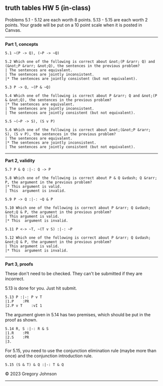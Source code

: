 ## truth tables HW 5 (in-class)


Problems 5.1 - 5.12 are each worth 8 points. 5.13 - 5.15 are each worth 2 points. Your grade will be put on a 10 point scale when it is posted in Canvas.  


---

**Part 1, concepts**

~~~{.TruthTable .Simple system="magnusSL" options="nocounterexample" points="8" late-credit="5"}
5.1 ~(P -> Q), (~P -> ~Q)
~~~

~~~{.QualitativeProblem .MultipleChoice options="exam" points="8" late-credit="5"}
5.2 Which one of the following is correct about &not;(P &rarr; Q) and (&not;P &rarr; &not;Q), the sentences in the previous problem?
| The sentences are equivalent.
| The sentences are jointly inconsistent.
|* The sentences are jointly consistent (but not equivalent).
~~~

~~~{.TruthTable .Simple system="magnusSL" options="nocounterexample autoAtoms" points="8" late-credit="5"}
5.3 P -> Q, ~(P & ~Q)
~~~

~~~{.QualitativeProblem .MultipleChoice options="exam" points="8" late-credit="5"}
5.4 Which one of the following is correct about P &rarr; Q and &not;(P & &not;Q), the sentences in the previous problem?
|* The sentences are equivalent.
| The sentences are jointly inconsistent.
| The sentences are jointly consistent (but not equivalent).
~~~

~~~{.TruthTable .Simple system="magnusSL" options="nocounterexample autoAtoms" points="8" late-credit="5"}
5.5 ~(~P -> S), (S v P)
~~~

~~~{.QualitativeProblem .MultipleChoice options="exam" points="8" late-credit="5"}
5.6 Which one of the following is correct about &not;(&not;P &rarr; S), (S v P), the sentences in the previous problem?
| The sentences are equivalent.
|* The sentences are jointly inconsistent.
| The sentences are jointly consistent (but not equivalent).
~~~

---

**Part 2, validity**

~~~{.TruthTable .Validity system="magnusSL" options="turnstilemark nocounterexample autoAtoms" points="8" late-credit="5"}
5.7 P & Q :|-: Q -> P 
~~~

~~~{.QualitativeProblem .MultipleChoice options="exam" points="8" late-credit="5"}
5.8 Which one of the following is correct about P & Q &vdash; Q &rarr; P, the argument in the previous problem?
|* This argument is valid.
| This  argument is invalid.
~~~


~~~{.TruthTable .Validity system="magnusSL" options="turnstilemark nocounterexample autoAtoms" points="8" late-credit="5"}
5.9 P -> Q :|-: ~Q & P
~~~

~~~{.QualitativeProblem .MultipleChoice options="exam" points="8" late-credit="5"}
5.10 Which one of the following is correct about P &rarr; Q &vdash; &not;Q & P, the argument in the previous problem?
| This argument is valid.
|* This  argument is invalid.
~~~

~~~{.TruthTable .Validity system="magnusSL" options="turnstilemark nocounterexample autoAtoms" points="8" late-credit="5"}
5.11 P <-> ~T, ~(T v S) :|-: ~P
~~~

~~~{.QualitativeProblem .MultipleChoice options="exam" points="8" late-credit="5"}
5.12 Which one of the following is correct about P &rarr; Q &vdash; &not;Q & P, the argument in the previous problem?
| This argument is valid.
|* This  argument is invalid.
~~~

---

**Part 3, proofs**

These don't need to be checked. They can't be submitted if they are incorrect.

5.13 is done for you. Just hit submit.

~~~{.ProofChecker .JohnsonSL options="fonts tabindent render" guides="fitch" points="2" late-credit="1"}
5.13 P :|-: P v T
|1.P	:PR
|2.P v T	:vI 1
~~~

The argument given in 5.14 has two premises, which should be put in the proof as shown. 

~~~{.ProofChecker .JohnsonSL options="fonts tabindent render" guides="fitch" points="2" late-credit="1"}
5.14 R, S :|-: R & S
|1.R	:PR
|2.S	:PR
|3. 
~~~

For 5.15, you need to use the conjunction elimination rule (maybe more than once) and the conjunction introduction rule.

~~~{.ProofChecker .JohnsonSL options="fonts tabindent render" guides="fitch" points="2" late-credit="1"}
5.15 (S & T) & Q :|-: T & Q
~~~

&copy; 2023 Gregory Johnson 

---